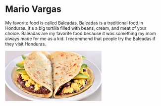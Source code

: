 # Mario Vargas

My favorite food is called Baleadas. Baleadas is a traditional food in Honduras. It's a big tortilla filled with beans, cream, and meat of your choice. 
Baleadas are my favorite food because it was something my mom always made for me as a kid. I recommend that people try the Baleadas if they visit Honduras.

![Baleada](baleadas.jpg)
